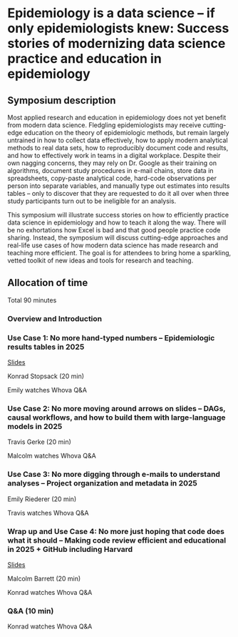 # Epidemiology is a data science – if only epidemiologists knew: Success stories of modernizing data science practice and education in epidemiology

## Symposium description

Most applied research and education in epidemiology does not yet benefit from modern data science. Fledgling epidemiologists may receive cutting-edge education on the theory of epidemiologic methods, but remain largely untrained in how to collect data effectively, how to apply modern analytical methods to real data sets, how to reproducibly document code and results, and how to effectively work in teams in a digital workplace. Despite their own nagging concerns, they may rely on Dr. Google as their training on algorithms, document study procedures in e-mail chains, store data in spreadsheets, copy-paste analytical code, hard-code observations per person into separate variables, and manually type out estimates into results tables – only to discover that they are requested to do it all over when three study participants turn out to be ineligible for an analysis.

This symposium will illustrate success stories on how to efficiently practice data science in epidemiology and how to teach it along the way. There will be no exhortations how Excel is bad and that good people practice code sharing. Instead, the symposium will discuss cutting-edge approaches and real-life use cases of how modern data science has made research and teaching more efficient. The goal is for attendees to bring home a sparkling, vetted toolkit of new ideas and tools for research and teaching.


## Allocation of time

Total 90 minutes

### Overview and Introduction
### Use Case 1: No more hand-typed numbers – Epidemiologic results tables in 2025

[Slides](usecase1_tables/stopsack_tables.html)

Konrad Stopsack (20 min)

Emily watches Whova Q&A


### Use Case 2: No more moving around arrows on slides – DAGs, causal workflows, and how to build them with large-language models in 2025

Travis Gerke (20 min)

Malcolm watches Whova Q&A


### Use Case 3: No more digging through e-mails to understand analyses – Project organization and metadata in 2025

Emily Riederer (20 min)

Travis watches Whova Q&A


### Wrap up and Use Case 4: No more just hoping that code does what it should – Making code review efficient and educational in 2025 + GitHub including Harvard

[Slides](code_review/code_review.html)

Malcolm Barrett (20 min)

Konrad watches Whova Q&A


### Q&A (10 min)

Konrad watches Whova Q&A
